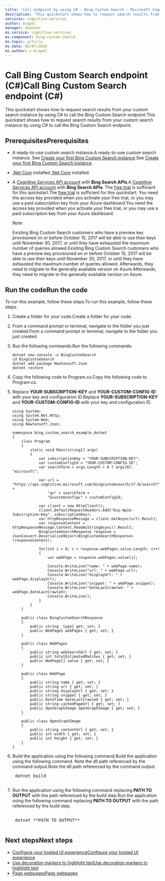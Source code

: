 ```yaml
---
title: 'Call endpoint by using C# - Bing Custom Search - Microsoft Cognitive Services'
description: 'This quickstart shows how to request search results from your custom search instance by using C# to call the Bing Custom Search endpoint.'
services: cognitive-services
author: brapel
manager: ehansen
ms.service: cognitive-services
ms.component: bing-custom-search
ms.topic: article
ms.date: 05/07/2018
ms.author: v-brapel
---
```


# <a name="call-bing-custom-search-endpoint-c"></a><span data-ttu-id="36f3a-103">Call Bing Custom Search endpoint (C#)</span><span class="sxs-lookup"><span data-stu-id="36f3a-103">Call Bing Custom Search endpoint (C#)</span></span>

<span data-ttu-id="36f3a-104">This quickstart shows how to request search results from your custom search instance by using C# to call the Bing Custom Search endpoint.</span><span class="sxs-lookup"><span data-stu-id="36f3a-104">This quickstart shows how to request search results from your custom search instance by using C# to call the Bing Custom Search endpoint.</span></span> 

## <a name="prerequisites"></a><span data-ttu-id="36f3a-105">Prerequisites</span><span class="sxs-lookup"><span data-stu-id="36f3a-105">Prerequisites</span></span>

-  <span data-ttu-id="36f3a-106">A ready-to-use custom search instance.</span><span class="sxs-lookup"><span data-stu-id="36f3a-106">A ready-to-use custom search instance.</span></span> <span data-ttu-id="36f3a-107">See [Create your first Bing Custom Search instance](quick-start.md).</span><span class="sxs-lookup"><span data-stu-id="36f3a-107">See [Create your first Bing Custom Search instance](quick-start.md).</span></span>
-  <span data-ttu-id="36f3a-108">[.Net Core](https://www.microsoft.com/net/download/core) installed.</span><span class="sxs-lookup"><span data-stu-id="36f3a-108">[.Net Core](https://www.microsoft.com/net/download/core) installed.</span></span>
- <span data-ttu-id="36f3a-109">A [Cognitive Services API account](https://docs.microsoft.com/azure/cognitive-services/cognitive-services-apis-create-account) with **Bing Search APIs**.</span><span class="sxs-lookup"><span data-stu-id="36f3a-109">A [Cognitive Services API account](https://docs.microsoft.com/azure/cognitive-services/cognitive-services-apis-create-account) with **Bing Search APIs**.</span></span> <span data-ttu-id="36f3a-110">The [free trial](https://azure.microsoft.com/try/cognitive-services/?api=bing-custom-search) is sufficient for this quickstart.</span><span class="sxs-lookup"><span data-stu-id="36f3a-110">The [free trial](https://azure.microsoft.com/try/cognitive-services/?api=bing-custom-search) is sufficient for this quickstart.</span></span> <span data-ttu-id="36f3a-111">You need the access key provided when you activate your free trial, or you may use a paid subscription key from your Azure dashboard.</span><span class="sxs-lookup"><span data-stu-id="36f3a-111">You need the access key provided when you activate your free trial, or you may use a paid subscription key from your Azure dashboard.</span></span>  

  >[!NOTE]  
  ><span data-ttu-id="36f3a-112">Existing Bing Custom Search customers who have a preview key provisioned on or before October 15, 2017 will be able to use their keys until November 30, 2017, or until they have exhausted the maximum number of queries allowed.</span><span class="sxs-lookup"><span data-stu-id="36f3a-112">Existing Bing Custom Search customers who have a preview key provisioned on or before October 15, 2017 will be able to use their keys until November 30, 2017, or until they have exhausted the maximum number of queries allowed.</span></span> <span data-ttu-id="36f3a-113">Afterwards, they need to migrate to the generally available version on Azure.</span><span class="sxs-lookup"><span data-stu-id="36f3a-113">Afterwards, they need to migrate to the generally available version on Azure.</span></span> 
 
## <a name="run-the-code"></a><span data-ttu-id="36f3a-114">Run the code</span><span class="sxs-lookup"><span data-stu-id="36f3a-114">Run the code</span></span>

<span data-ttu-id="36f3a-115">To run this example, follow these steps:</span><span class="sxs-lookup"><span data-stu-id="36f3a-115">To run this example, follow these steps:</span></span>

1. <span data-ttu-id="36f3a-116">Create a folder for your code.</span><span class="sxs-lookup"><span data-stu-id="36f3a-116">Create a folder for your code.</span></span>
2. <span data-ttu-id="36f3a-117">From a command prompt or terminal, navigate to the folder you just created.</span><span class="sxs-lookup"><span data-stu-id="36f3a-117">From a command prompt or terminal, navigate to the folder you just created.</span></span>
3. <span data-ttu-id="36f3a-118">Run the following commands:</span><span class="sxs-lookup"><span data-stu-id="36f3a-118">Run the following commands:</span></span>
    ```
    dotnet new console -o BingCustomSearch
    cd BingCustomSearch
    dotnet add package Newtonsoft.Json
    dotnet restore
   ```

4. <span data-ttu-id="36f3a-119">Copy the following code to Program.cs.</span><span class="sxs-lookup"><span data-stu-id="36f3a-119">Copy the following code to Program.cs.</span></span>
5. <span data-ttu-id="36f3a-120">Replace **YOUR-SUBSCRIPTION-KEY** and **YOUR-CUSTOM-CONFIG-ID** with your key and configuration ID.</span><span class="sxs-lookup"><span data-stu-id="36f3a-120">Replace **YOUR-SUBSCRIPTION-KEY** and **YOUR-CUSTOM-CONFIG-ID** with your key and configuration ID.</span></span>

    ``` CSharp
    using System;
    using System.Net.Http;
    using System.Web;
    using Newtonsoft.Json;
    
    namespace bing_custom_search_example_dotnet
    {
        class Program
        {
            static void Main(string[] args)
            {
                var subscriptionKey = "YOUR-SUBSCRIPTION-KEY";
                var customConfigId = "YOUR-CUSTOM-CONFIG-ID";
                var searchTerm = args.Length > 0 ? args[0]: "microsoft";            
    
                var url = "https://api.cognitive.microsoft.com/bingcustomsearch/v7.0/search?" +
                    "q=" + searchTerm +
                    "&customconfig=" + customConfigId;
    
                var client = new HttpClient();
                client.DefaultRequestHeaders.Add("Ocp-Apim-Subscription-Key", subscriptionKey);
                var httpResponseMessage = client.GetAsync(url).Result;
                var responseContent = httpResponseMessage.Content.ReadAsStringAsync().Result;
                BingCustomSearchResponse response = JsonConvert.DeserializeObject<BingCustomSearchResponse>(responseContent);
                
                for(int i = 0; i < response.webPages.value.Length; i++)
                {                
                    var webPage = response.webPages.value[i];
                    
                    Console.WriteLine("name: " + webPage.name);
                    Console.WriteLine("url: " + webPage.url);                
                    Console.WriteLine("displayUrl: " + webPage.displayUrl);
                    Console.WriteLine("snippet: " + webPage.snippet);
                    Console.WriteLine("dateLastCrawled: " + webPage.dateLastCrawled);
                    Console.WriteLine();
                }            
            }
        }
    
        public class BingCustomSearchResponse
        {        
            public string _type{ get; set; }            
            public WebPages webPages { get; set; }
        }
    
        public class WebPages
        {
            public string webSearchUrl { get; set; }
            public int totalEstimatedMatches { get; set; }
            public WebPage[] value { get; set; }        
        }
    
        public class WebPage
        {
            public string name { get; set; }
            public string url { get; set; }
            public string displayUrl { get; set; }
            public string snippet { get; set; }
            public DateTime dateLastCrawled { get; set; }
            public string cachedPageUrl { get; set; }
            public OpenGraphImage openGraphImage { get; set; }        
        }
        
        public class OpenGraphImage
        {
            public string contentUrl { get; set; }
            public int width { get; set; }
            public int height { get; set; }
        }
    }
    ```
6. <span data-ttu-id="36f3a-121">Build the application using the following command.</span><span class="sxs-lookup"><span data-stu-id="36f3a-121">Build the application using the following command.</span></span> <span data-ttu-id="36f3a-122">Note the dll path referenced by the command output.</span><span class="sxs-lookup"><span data-stu-id="36f3a-122">Note the dll path referenced by the command output.</span></span>
    <pre>
    dotnet build 
    </pre>

7. <span data-ttu-id="36f3a-123">Run the application using the following command replacing **PATH TO OUTPUT** with the path referenced by the build step.</span><span class="sxs-lookup"><span data-stu-id="36f3a-123">Run the application using the following command replacing **PATH TO OUTPUT** with the path referenced by the build step.</span></span>
    <pre>    
    dotnet **PATH TO OUTPUT**
    </pre>

## <a name="next-steps"></a><span data-ttu-id="36f3a-124">Next steps</span><span class="sxs-lookup"><span data-stu-id="36f3a-124">Next steps</span></span>
- [<span data-ttu-id="36f3a-125">Configure your hosted UI experience</span><span class="sxs-lookup"><span data-stu-id="36f3a-125">Configure your hosted UI experience</span></span>](./hosted-ui.md)
- [<span data-ttu-id="36f3a-126">Use decoration markers to highlight text</span><span class="sxs-lookup"><span data-stu-id="36f3a-126">Use decoration markers to highlight text</span></span>](./hit-highlighting.md)
- [<span data-ttu-id="36f3a-127">Page webpages</span><span class="sxs-lookup"><span data-stu-id="36f3a-127">Page webpages</span></span>](./page-webpages.md)